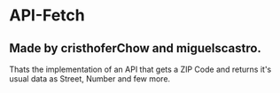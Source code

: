 # API-Fetch
## Made by cristhoferChow and miguelscastro.
Thats the implementation of an API that gets a ZIP Code and returns it's usual data as Street, Number and few more.
